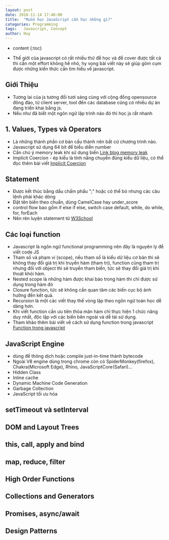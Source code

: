 ```yaml
---
layout: post
date: 2018-11-14 17:48:00
title:  "Muốn học JavaScript cần học những gì?"
categories: Programming
tags:   Javascript, Concept
author: Huy
---
```

* content
{:toc}


- Thế giới của javascript có rất nhiều thứ để học và để cover được tất cả thì cần một effort không hề nhỏ, hy vọng bài viết này sẽ giúp gôm cụm được những kiến thức cần tìm hiểu về javascript.







## Giới Thiệu
- Tương lai của js tương đối tươi sáng cùng với cộng đồng opensource đông đảo, từ client server, tool đến các database cũng có nhiều dự án đang triển khai bằng js.
- Nếu như đã biết một ngôn ngữ lập trình nào đó thì học js rất nhanh

## 1. Values, Types và Operators
- Là những thành phần cơ bản cấu thành nên bất cứ chương trình nào.
- Javascript sử dụng 64 bit để biểu diễn number
- Cần chú ý memory leak khi sử dụng biến [Link blog memory leak](https://auth0.com/blog/four-types-of-leaks-in-your-javascript-code-and-how-to-get-rid-of-them/)
- Implicit Coercion - ép kiểu là tính năng chuyển đúng kiểu dữ liệu, có thể đọc thêm bài viết [Implicit Coercion](https://dev.to/promhize/what-you-need-to-know-about-javascripts-implicit-coercion-e23)

## Statement
- Được kết thúc bằng dấu chấm phẩu ";" hoặc có thể bỏ nhưng các câu lệnh phải khác dòng
- Đặt tên biến theo chuẩn, dùng CamelCase hay under_score
- control flow bao gồm if else if else, switch case default, while, do while, for, forEach
- Nên rèn luyện statement từ [W3School](https://www.w3schools.com/js/default.asp)

## Các loại function
- Javascript là ngôn ngữ functional programming nên đây là nguyên lý để viết code JS
- Tham số và phạm vi (scope), nếu tham số là kiểu dữ liệu cơ bản thì sẽ không thay đổi giá trị khi truyền hàm (tham trị), function cũng tham trị nhưng đối với object thì sẽ truyền tham biến, tức sẽ thay đổi giá trị khi thoát khỏi hàm.
- Nested scope là những hàm được khai báo trong hàm thì chỉ được sử dụng trong hàm đó
- Closure function, tức sẽ không cần quan tâm các biến cục bộ ảnh hưởng đến kết quả.
- Recursion là một các viết thay thế vòng lặp theo ngôn ngữ toán học dễ dàng hơn.
- Khi viết function cần ưu tiên thỏa mãn hàm chỉ thực hiện 1 chức năng duy nhất, độc lập với các biến bên ngoài và dễ tái sử dụng.
- Tham khảo thêm bài viết về cách sử dụng function trong javascript [Function trong javascript](https://codeburst.io/all-about-javascript-functions-in-1-article-49bfd94b31ab)

## JavaScript Engine
- dùng để thông dịch hoặc compile just-in-time thành bytecode
- Ngoài V8 engine dùng trong chrome còn có SpiderMonkey(firefox), Chakra(Microsoft Edge), Rhino, JavaScriptCore (Safari)...
- Hidden Class
- Inline cache
- Dynamic Machine Code Generation
- Garbage Collection
- JavaScript tối ưu hóa

## setTimeout và setInterval

## DOM and Layout Trees

## this, call, apply and bind

## map, reduce, filter

## High Order Functions

## Collections and Generators

## Promises, async/await

## Design Patterns

